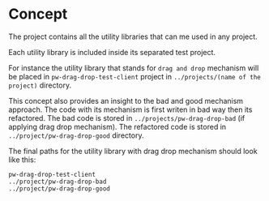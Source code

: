 # Concept 

The project contains all the utility libraries that can me used in any project.

Each utility library is included inside its separated test project.

For instance the utility library that stands for ``drag and drop`` mechanism will be placed in
``pw-drag-drop-test-client`` project in ``../projects/(name of the project)`` directory.

This concept also provides an insight to the bad and good mechanism approach. 
The code with its mechanism is first writen in bad way then its refactored. 
The bad code is stored in
``../projects/pw-drag-drop-bad`` (if applying drag drop mechanism).
The refactored code is stored in ``../project/pw-drag-drop-good`` directory.

The final paths for the utility library with drag drop mechanism should look like this:

``pw-drag-drop-test-client `` <br>
``../project/pw-drag-drop-bad`` <br>
``../project/pw-drag-drop-good``
